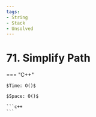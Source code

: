 ```yaml
---
tags:
- String
- Stack
- Unsolved
---
```



# 71. Simplify Path

=== "C++"

    $Time: O()$

    $Space: O()$

    ```c++
    ```